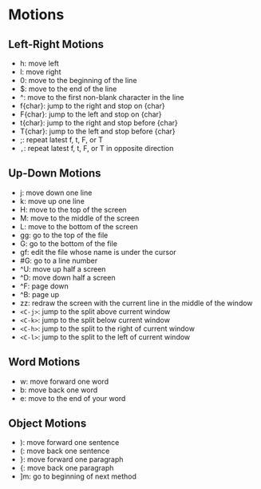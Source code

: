 # Motions

## Left-Right Motions

- h: move left
- l: move right
- 0: move to the beginning of the line
- $: move to the end of the line
- ^: move to the first non-blank character in the line
- f{char}: jump to the right and stop on {char}
- F{char}: jump to the left and stop on {char}
- t{char}: jump to the right and stop before {char}
- T{char}: jump to the left and stop before {char}
- ;: repeat latest f, t, F, or T
- `,`: repeat latest f, t, F, or T in opposite direction

## Up-Down Motions

- j: move down one line
- k: move up one line
- H: move to the top of the screen
- M: move to the middle of the screen
- L: move to the bottom of the screen
- gg: go to the top of the file
- G: go to the bottom of the file
- gf: edit the file whose name is under the cursor
- #G: go to a line number
- ^U: move up half a screen
- ^D: move down half a screen
- ^F: page down
- ^B: page up
- zz: redraw the screen with the current line in the middle of the window
- `<C-j>`: jump to the split above current window
- `<C-k>`: jump to the split below current window
- `<C-h>`: jump to the split to the right of current window
- `<C-l>`: jump to the split to the left of current window

## Word Motions

- w: move forward one word
- b: move back one word
- e: move to the end of your word

## Object Motions

- ): move forward one sentence
- (: move back one sentence
- }: move forward one paragraph
- {: move back one paragraph
- ]m: go to beginning of next method

